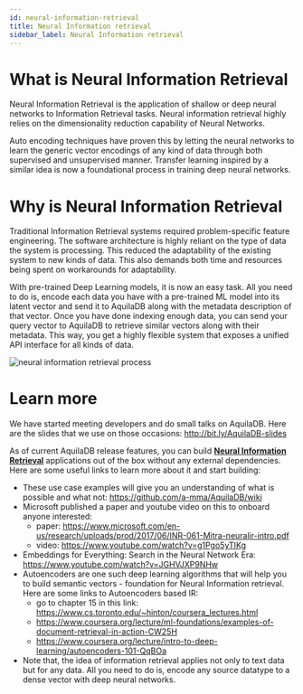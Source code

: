 ```yaml
---
id: neural-information-retrieval
title: Neural Information retrieval
sidebar_label: Neural Information retrieval
---
```


# What is Neural Information Retrieval
Neural Information Retrieval is the application of shallow or deep neural networks to Information Retrieval tasks. Neural information retrieval highly relies on the dimensionality reduction capability of Neural Networks. 

Auto encoding techniques have proven this by letting the neural networks to learn the generic vector encodings of any kind of data through both supervised and unsupervised manner. Transfer learning inspired by a similar idea is now a foundational process in training deep neural networks.

# Why is Neural Information Retrieval
Traditional Information Retrieval systems required problem-specific feature engineering. The software architecture is highly reliant on the type of data the system is processing. This reduced the adaptability of the existing system to new kinds of data. This also demands both time and resources being spent on workarounds for adaptability. 

With pre-trained Deep Learning models, it is now an easy task. All you need to do is, encode each data you have with a pre-trained ML model into its latent vector and send it to AquilaDB along with the metadata description of that vector. Once you have done indexing enough data, you can send your query vector to AquilaDB to retrieve similar vectors along with their metadata. This way, you get a highly flexible system that exposes a unified API interface for all kinds of data.

![neural information retrieval process](https://user-images.githubusercontent.com/19545678/68528845-fa824e00-031d-11ea-8988-04299ec37d54.png)

# Learn more
We have started meeting developers and do small talks on AquilaDB. Here are the slides that we use on those occasions: http://bit.ly/AquilaDB-slides 

As of current AquilaDB release features, you can build **[Neural Information Retrieval](https://www.microsoft.com/en-us/research/uploads/prod/2017/06/INR-061-Mitra-neuralir-intro.pdf)** applications out of the box without any external dependencies. Here are some useful links to learn more about it and start building:

* These use case examples will give you an understanding of what is possible and what not: https://github.com/a-mma/AquilaDB/wiki
* Microsoft published a paper and youtube video on this to onboard anyone interested: 
  * paper: https://www.microsoft.com/en-us/research/uploads/prod/2017/06/INR-061-Mitra-neuralir-intro.pdf
  * video: https://www.youtube.com/watch?v=g1Pgo5yTIKg
* Embeddings for Everything: Search in the Neural Network Era: https://www.youtube.com/watch?v=JGHVJXP9NHw
* Autoencoders are one such deep learning algorithms that will help you to build semantic vectors - foundation for Neural Information retrieval. Here are some links to Autoencoders based IR:
  * go to chapter 15 in this link: https://www.cs.toronto.edu/~hinton/coursera_lectures.html
  * https://www.coursera.org/lecture/ml-foundations/examples-of-document-retrieval-in-action-CW25H
  * https://www.coursera.org/lecture/intro-to-deep-learning/autoencoders-101-QqBOa
* Note that, the idea of information retrieval applies not only to text data but for any data. All you need to do is, encode any source datatype to a dense vector with deep neural networks.
